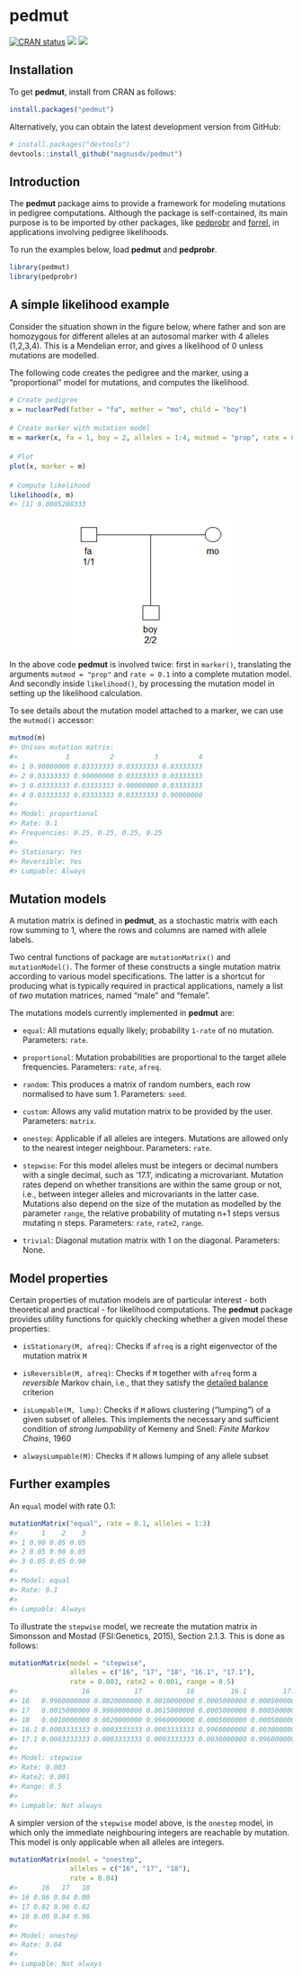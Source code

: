 <!-- README.md is generated from README.Rmd. Please edit that file -->

pedmut
======

<!-- badges: start -->

[![CRAN
status](https://www.r-pkg.org/badges/version/pedmut)](https://CRAN.R-project.org/package=pedmut)
[![](https://cranlogs.r-pkg.org/badges/grand-total/pedmut?color=yellow)](https://cran.r-project.org/package=pedmut)
[![](https://cranlogs.r-pkg.org/badges/last-month/pedmut?color=yellow)](https://cran.r-project.org/package=pedmut)
<!-- badges: end -->

Installation
------------

To get **pedmut**, install from CRAN as follows:

``` r
install.packages("pedmut")
```

Alternatively, you can obtain the latest development version from
GitHub:

``` r
# install.packages("devtools")
devtools::install_github("magnusdv/pedmut")
```

Introduction
------------

The **pedmut** package aims to provide a framework for modeling
mutations in pedigree computations. Although the package is
self-contained, its main purpose is to be imported by other packages,
like [pedprobr](https://github.com/magnusdv/pedprobr) and
[forrel](https://github.com/magnusdv/forrel), in applications involving
pedigree likelihoods.

To run the examples below, load **pedmut** and **pedprobr**.

``` r
library(pedmut)
library(pedprobr)
```

A simple likelihood example
---------------------------

Consider the situation shown in the figure below, where father and son
are homozygous for different alleles at an autosomal marker with 4
alleles (1,2,3,4). This is a Mendelian error, and gives a likelihood of
0 unless mutations are modelled.

The following code creates the pedigree and the marker, using a
“proportional” model for mutations, and computes the likelihood.

``` r
# Create pedigree
x = nuclearPed(father = "fa", mother = "mo", child = "boy")

# Create marker with mutation model
m = marker(x, fa = 1, boy = 2, alleles = 1:4, mutmod = "prop", rate = 0.1)

# Plot
plot(x, marker = m)

# Compute likelihood
likelihood(x, m)
#> [1] 0.0005208333
```

<img src="man/figures/README-pedmut-example-1.png" style="display: block; margin: auto;" />

In the above code **pedmut** is involved twice: first in `marker()`,
translating the arguments `mutmod = "prop"` and `rate = 0.1` into a
complete mutation model. And secondly inside `likelihood()`, by
processing the mutation model in setting up the likelihood calculation.

To see details about the mutation model attached to a marker, we can use
the `mutmod()` accessor:

``` r
mutmod(m)
#> Unisex mutation matrix:
#>            1          2          3          4
#> 1 0.90000000 0.03333333 0.03333333 0.03333333
#> 2 0.03333333 0.90000000 0.03333333 0.03333333
#> 3 0.03333333 0.03333333 0.90000000 0.03333333
#> 4 0.03333333 0.03333333 0.03333333 0.90000000
#> 
#> Model: proportional 
#> Rate: 0.1 
#> Frequencies: 0.25, 0.25, 0.25, 0.25 
#> 
#> Stationary: Yes 
#> Reversible: Yes 
#> Lumpable: Always
```

Mutation models
---------------

A mutation matrix is defined in **pedmut**, as a stochastic matrix with
each row summing to 1, where the rows and columns are named with allele
labels.

Two central functions of package are `mutationMatrix()` and
`mutationModel()`. The former of these constructs a single mutation
matrix according to various model specifications. The latter is a
shortcut for producing what is typically required in practical
applications, namely a list of *two* mutation matrices, named “male” and
“female”.

The mutations models currently implemented in **pedmut** are:

-   `equal`: All mutations equally likely; probability `1-rate` of no
    mutation. Parameters: `rate`.

-   `proportional`: Mutation probabilities are proportional to the
    target allele frequencies. Parameters: `rate`, `afreq`.

-   `random`: This produces a matrix of random numbers, each row
    normalised to have sum 1. Parameters: `seed`.

-   `custom`: Allows any valid mutation matrix to be provided by the
    user. Parameters: `matrix`.

-   `onestep`: Applicable if all alleles are integers. Mutations are
    allowed only to the nearest integer neighbour. Parameters: `rate`.

-   `stepwise`: For this model alleles must be integers or decimal
    numbers with a single decimal, such as ‘17.1’, indicating a
    microvariant. Mutation rates depend on whether transitions are
    within the same group or not, i.e., between integer alleles and
    microvariants in the latter case. Mutations also depend on the size
    of the mutation as modelled by the parameter `range`, the relative
    probability of mutating n+1 steps versus mutating n steps.
    Parameters: `rate`, `rate2`, `range`.

-   `trivial`: Diagonal mutation matrix with 1 on the diagonal.
    Parameters: None.

Model properties
----------------

Certain properties of mutation models are of particular interest - both
theoretical and practical - for likelihood computations. The **pedmut**
package provides utility functions for quickly checking whether a given
model these properties:

-   `isStationary(M, afreq)`: Checks if `afreq` is a right eigenvector
    of the mutation matrix `M`

-   `isReversible(M, afreq)`: Checks if `M` together with `afreq` form a
    *reversible* Markov chain, i.e., that they satisfy the [detailed
    balance](https://en.wikipedia.org/wiki/Detailed_balance) criterion

-   `isLumpable(M, lump)`: Checks if `M` allows clustering (“lumping”)
    of a given subset of alleles. This implements the necessary and
    sufficient condition of *strong lumpability* of Kemeny and Snell:
    *Finite Markov Chains*, 1960

-   `alwaysLumpable(M)`: Checks if `M` allows lumping of any allele
    subset

Further examples
----------------

An `equal` model with rate 0.1:

``` r
mutationMatrix("equal", rate = 0.1, alleles = 1:3)
#>      1    2    3
#> 1 0.90 0.05 0.05
#> 2 0.05 0.90 0.05
#> 3 0.05 0.05 0.90
#> 
#> Model: equal 
#> Rate: 0.1 
#> 
#> Lumpable: Always
```

To illustrate the `stepwise` model, we recreate the mutation matrix in
Simonsson and Mostad (FSI:Genetics, 2015), Section 2.1.3. This is done
as follows:

``` r
mutationMatrix(model = "stepwise",
               alleles = c("16", "17", "18", "16.1", "17.1"),
               rate = 0.003, rate2 = 0.001, range = 0.5)
#>                16           17           18         16.1         17.1
#> 16   0.9960000000 0.0020000000 0.0010000000 0.0005000000 0.0005000000
#> 17   0.0015000000 0.9960000000 0.0015000000 0.0005000000 0.0005000000
#> 18   0.0010000000 0.0020000000 0.9960000000 0.0005000000 0.0005000000
#> 16.1 0.0003333333 0.0003333333 0.0003333333 0.9960000000 0.0030000000
#> 17.1 0.0003333333 0.0003333333 0.0003333333 0.0030000000 0.9960000000
#> 
#> Model: stepwise 
#> Rate: 0.003 
#> Rate2: 0.001 
#> Range: 0.5 
#> 
#> Lumpable: Not always
```

A simpler version of the `stepwise` model above, is the `onestep` model,
in which only the immediate neighbouring integers are reachable by
mutation. This model is only applicable when all alleles are integers.

``` r
mutationMatrix(model = "onestep",
               alleles = c("16", "17", "18"),
               rate = 0.04)
#>      16   17   18
#> 16 0.96 0.04 0.00
#> 17 0.02 0.96 0.02
#> 18 0.00 0.04 0.96
#> 
#> Model: onestep 
#> Rate: 0.04 
#> 
#> Lumpable: Not always
```
